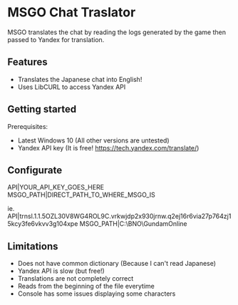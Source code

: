 # MSGO Chat Traslator
MSGO translates the chat by reading the logs generated by the game then passed to Yandex for translation.

## Features
- Translates the Japanese chat into English!
- Uses LibCURL to access Yandex API

## Getting started
Prerequisites:
- Latest Windows 10 (All other versions are untested)
- Yandex API key (It is free! https://tech.yandex.com/translate/)

## Configurate
API|YOUR_API_KEY_GOES_HERE
MSGO_PATH|DIRECT_PATH_TO_WHERE_MSGO_IS

ie.<br/>
API|trnsl.1.1.5OZL30V8WG4ROL9C.vrkwjdp2x930jrnw.q2ej16r6via27p764zj15kcy3fe6vkvv3g104xpe
MSGO_PATH|C:\BNO\GundamOnline

## Limitations
- Does not have common dictionary (Because I can't read Japanese)
- Yandex API is slow (but free!)
- Translations are not completely correct
- Reads from the beginning of the file everytime
- Console has some issues displaying some characters
